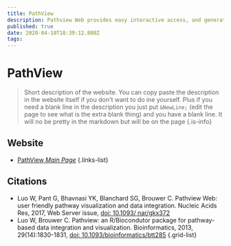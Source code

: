 ```yaml
---
title: PathView
description: Pathview Web provides easy interactive access, and generates high quality, hyperlinked graphs.
published: true
date: 2020-04-10T18:39:12.808Z
tags: 
---
```


# PathView

> Short description of the website. You can copy paste the description in the website itself if you don't want to do ine yourself. 
&NewLine;
Plus if you need a blank line in the description you just put `&NewLine;` (edit the page to see what is the extra blank thing) and you have a blank line. It will no be pretty in the markdown but will be on the page
{.is-info}

## Website

- [PathView *Main Page*](https://pathview.uncc.edu/)
{.links-list}

## Citations

- Luo W, Pant G, Bhavnasi YK, Blanchard SG, Brouwer C. Pathview Web: user friendly pathway visualization and data integration. Nucleic Acids Res, 2017, Web Server issue, [doi: 10.1093/ nar/gkx372](https://academic.oup.com/nar/article/45/W1/W501/3804420)
- Luo W, Brouwer C. Pathview: an R/Biocondutor package for pathway-based data integration and visualization. Bioinformatics, 2013, 29(14):1830-1831, [doi: 10.1093/bioinformatics/btt285](https://academic.oup.com/bioinformatics/article/29/14/1830/232698)
{.grid-list}